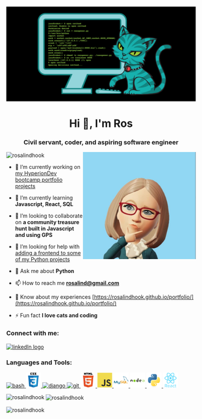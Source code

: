 [![MasterHead](world_dom_cat.png)](world_dom_cat.png)
<h1 align="center">Hi 👋, I'm Ros</h1>
<h3 align="center">Civil servant, coder, and aspiring software engineer</h3>
<img align="right" alt="my avatar" width="300" src="Screenshot 2023-02-23 at 11.39.49.png">

<p align="left"> <img src="https://komarev.com/ghpvc/?username=rosalindhook&label=Profile%20views&color=0e75b6&style=flat" alt="rosalindhook" /> </p>

- 🔭 I’m currently working on [my HyperionDev bootcamp portfolio projects](https://github.com/RosalindHook/finalCapstone)

- 🌱 I’m currently learning **Javascript, React, SQL**

- 👯 I’m looking to collaborate on **a community treasure hunt built in Javascript and using GPS**

- 🤝 I’m looking for help with [adding a frontend to some of my Python projects](https://github.com/RosalindHook/capstone-task-manager)

- 💬 Ask me about **Python**

- 📫 How to reach me **rosalind@gmail.com**

- 📄 Know about my experiences [https://rosalindhook.github.io/portfolio/](https://rosalindhook.github.io/portfolio/)

- ⚡ Fun fact **I love cats and coding**

<h3 align="left">Connect with me:</h3>
<p align="left">
<a href="https://www.linkedin.com/in/rosalind-hook-13b7a51a/" target="blank"><img align="center" src="https://raw.githubusercontent.com/rahuldkjain/github-profile-readme-generator/master/src/images/icons/Social/linked-in-alt.svg" alt="linkedIn logo" height="30" width="40" /></a>
</p>

<h3 align="left">Languages and Tools:</h3>
<p align="left"> <a href="https://www.gnu.org/software/bash/" target="_blank" rel="noreferrer"> <img src="https://www.vectorlogo.zone/logos/gnu_bash/gnu_bash-icon.svg" alt="bash" width="40" height="40"/> </a> <a href="https://www.w3schools.com/css/" target="_blank" rel="noreferrer"> <img src="https://raw.githubusercontent.com/devicons/devicon/master/icons/css3/css3-original-wordmark.svg" alt="css3" width="40" height="40"/> </a> <a href="https://www.djangoproject.com/" target="_blank" rel="noreferrer"> <img src="https://cdn.worldvectorlogo.com/logos/django.svg" alt="django" width="40" height="40"/> </a> <a href="https://git-scm.com/" target="_blank" rel="noreferrer"> <img src="https://www.vectorlogo.zone/logos/git-scm/git-scm-icon.svg" alt="git" width="40" height="40"/> </a> <a href="https://www.w3.org/html/" target="_blank" rel="noreferrer"> <img src="https://raw.githubusercontent.com/devicons/devicon/master/icons/html5/html5-original-wordmark.svg" alt="html5" width="40" height="40"/> </a> <a href="https://developer.mozilla.org/en-US/docs/Web/JavaScript" target="_blank" rel="noreferrer"> <img src="https://raw.githubusercontent.com/devicons/devicon/master/icons/javascript/javascript-original.svg" alt="javascript" width="40" height="40"/> </a> <a href="https://www.mysql.com/" target="_blank" rel="noreferrer"> <img src="https://raw.githubusercontent.com/devicons/devicon/master/icons/mysql/mysql-original-wordmark.svg" alt="mysql" width="40" height="40"/> </a> <a href="https://nodejs.org" target="_blank" rel="noreferrer"> <img src="https://raw.githubusercontent.com/devicons/devicon/master/icons/nodejs/nodejs-original-wordmark.svg" alt="nodejs" width="40" height="40"/> </a> <a href="https://www.python.org" target="_blank" rel="noreferrer"> <img src="https://raw.githubusercontent.com/devicons/devicon/master/icons/python/python-original.svg" alt="python" width="40" height="40"/> </a> <a href="https://reactjs.org/" target="_blank" rel="noreferrer"> <img src="https://raw.githubusercontent.com/devicons/devicon/master/icons/react/react-original-wordmark.svg" alt="react" width="40" height="40"/> </a> </p>

<p><img align="left" src="https://github-readme-stats.vercel.app/api/top-langs?username=rosalindhook&show_icons=true&locale=en&layout=compact" alt="rosalindhook" /></p>

<p>&nbsp;<img align="center" src="https://github-readme-stats.vercel.app/api?username=rosalindhook&show_icons=true&locale=en" alt="rosalindhook" /></p>

<p><img align="center" src="https://github-readme-streak-stats.herokuapp.com/?user=rosalindhook&" alt="rosalindhook" /></p>
